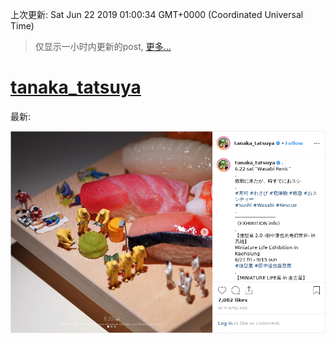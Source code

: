 
  
 上次更新: Sat Jun 22 2019 01:00:34 GMT+0000 (Coordinated Universal Time) 

 > 仅显示一小时内更新的post, [更多...](screenshots/)
  
# [tanaka_tatsuya](https://www.instagram.com/tanaka_tatsuya/)

最新:

    

![tanaka_tatsuya](screenshots/tanaka_tatsuya/latest.png?raw=true)

        